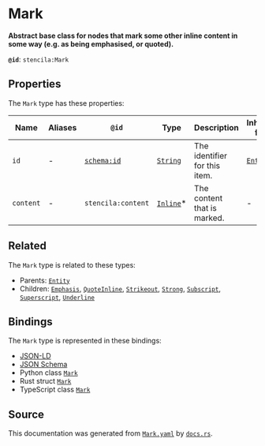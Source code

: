 # Mark

**Abstract base class for nodes that mark some other inline content in some way (e.g. as being emphasised, or quoted).**

**`@id`**: `stencila:Mark`

## Properties

The `Mark` type has these properties:

| Name      | Aliases | `@id`                                | Type                                                                                              | Description                   | Inherited from                                                                                   |
| --------- | ------- | ------------------------------------ | ------------------------------------------------------------------------------------------------- | ----------------------------- | ------------------------------------------------------------------------------------------------ |
| `id`      | -       | [`schema:id`](https://schema.org/id) | [`String`](https://github.com/stencila/stencila/blob/main/docs/reference/schema/data/string.md)   | The identifier for this item. | [`Entity`](https://github.com/stencila/stencila/blob/main/docs/reference/schema/other/entity.md) |
| `content` | -       | `stencila:content`                   | [`Inline`](https://github.com/stencila/stencila/blob/main/docs/reference/schema/prose/inline.md)* | The content that is marked.   | -                                                                                                |

## Related

The `Mark` type is related to these types:

- Parents: [`Entity`](https://github.com/stencila/stencila/blob/main/docs/reference/schema/other/entity.md)
- Children: [`Emphasis`](https://github.com/stencila/stencila/blob/main/docs/reference/schema/prose/emphasis.md), [`QuoteInline`](https://github.com/stencila/stencila/blob/main/docs/reference/schema/prose/quote-inline.md), [`Strikeout`](https://github.com/stencila/stencila/blob/main/docs/reference/schema/prose/strikeout.md), [`Strong`](https://github.com/stencila/stencila/blob/main/docs/reference/schema/prose/strong.md), [`Subscript`](https://github.com/stencila/stencila/blob/main/docs/reference/schema/prose/subscript.md), [`Superscript`](https://github.com/stencila/stencila/blob/main/docs/reference/schema/prose/superscript.md), [`Underline`](https://github.com/stencila/stencila/blob/main/docs/reference/schema/prose/underline.md)

## Bindings

The `Mark` type is represented in these bindings:

- [JSON-LD](https://stencila.org/Mark.jsonld)
- [JSON Schema](https://stencila.org/Mark.schema.json)
- Python class [`Mark`](https://github.com/stencila/stencila/blob/main/python/python/stencila/types/mark.py)
- Rust struct [`Mark`](https://github.com/stencila/stencila/blob/main/rust/schema/src/types/mark.rs)
- TypeScript class [`Mark`](https://github.com/stencila/stencila/blob/main/ts/src/types/Mark.ts)

## Source

This documentation was generated from [`Mark.yaml`](https://github.com/stencila/stencila/blob/main/schema/Mark.yaml) by [`docs.rs`](https://github.com/stencila/stencila/blob/main/rust/schema-gen/src/docs.rs).